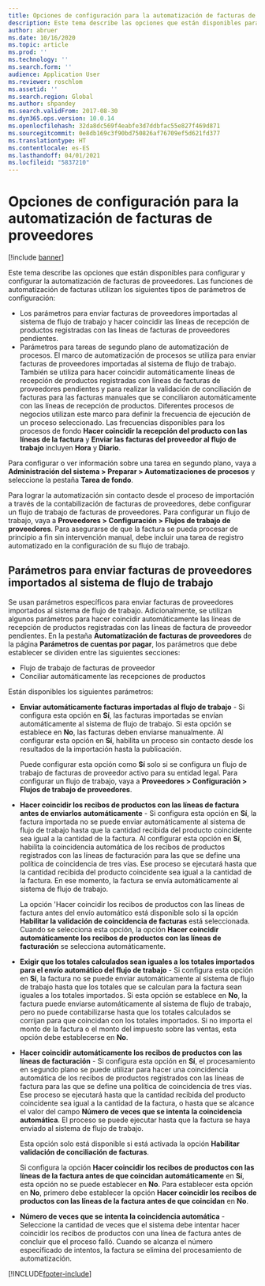 ```yaml
---
title: Opciones de configuración para la automatización de facturas de proveedores (versión preliminar)
description: Este tema describe las opciones que están disponibles para configurar y configurar la automatización de facturas de proveedores.
author: abruer
ms.date: 10/16/2020
ms.topic: article
ms.prod: ''
ms.technology: ''
ms.search.form: ''
audience: Application User
ms.reviewer: roschlom
ms.assetid: ''
ms.search.region: Global
ms.author: shpandey
ms.search.validFrom: 2017-08-30
ms.dyn365.ops.version: 10.0.14
ms.openlocfilehash: 32da8dc569f4eabfe3d7ddbfac55e827f469d871
ms.sourcegitcommit: 0e8db169c3f90bd750826af76709ef5d621fd377
ms.translationtype: HT
ms.contentlocale: es-ES
ms.lasthandoff: 04/01/2021
ms.locfileid: "5837210"
---
```

# <a name="setup-options-for-vendor-invoice-automation"></a>Opciones de configuración para la automatización de facturas de proveedores

[!include [banner](../includes/banner.md)]

Este tema describe las opciones que están disponibles para configurar y configurar la automatización de facturas de proveedores. Las funciones de automatización de facturas utilizan los siguientes tipos de parámetros de configuración:

- Los parámetros para enviar facturas de proveedores importadas al sistema de flujo de trabajo y hacer coincidir las líneas de recepción de productos registradas con las líneas de facturas de proveedores pendientes.
- Parámetros para tareas de segundo plano de automatización de procesos. El marco de automatización de procesos se utiliza para enviar facturas de proveedores importadas al sistema de flujo de trabajo. También se utiliza para hacer coincidir automáticamente líneas de recepción de productos registradas con líneas de facturas de proveedores pendientes y para realizar la validación de conciliación de facturas para las facturas manuales que se conciliaron automáticamente con las líneas de recepción de productos. Diferentes procesos de negocios utilizan este marco para definir la frecuencia de ejecución de un proceso seleccionado. Las frecuencias disponibles para los procesos de fondo **Hacer coincidir la recepción del producto con las líneas de la factura** y **Enviar las facturas del proveedor al flujo de trabajo** incluyen **Hora** y **Diario**.

Para configurar o ver información sobre una tarea en segundo plano, vaya a **Administración del sistema \> Preparar \> Automatizaciones de procesos** y seleccione la pestaña **Tarea de fondo**.

Para lograr la automatización sin contacto desde el proceso de importación a través de la contabilización de facturas de proveedores, debe configurar un flujo de trabajo de facturas de proveedores. Para configurar un flujo de trabajo, vaya a **Proveedores > Configuración > Flujos de trabajo de proveedores**. Para asegurarse de que la factura se pueda procesar de principio a fin sin intervención manual, debe incluir una tarea de registro automatizado en la configuración de su flujo de trabajo.

## <a name="parameters-for-submitting-imported-vendor-invoices-to-the-workflow-system"></a>Parámetros para enviar facturas de proveedores importados al sistema de flujo de trabajo

Se usan parámetros específicos para enviar facturas de proveedores importados al sistema de flujo de trabajo. Adicionalmente, se utilizan algunos parámetros para hacer coincidir automáticamente las líneas de recepción de productos registradas con las líneas de factura de proveedor pendientes. En la pestaña **Automatización de facturas de proveedores** de la página **Parámetros de cuentas por pagar**, los parámetros que debe establecer se dividen entre las siguientes secciones:

- Flujo de trabajo de facturas de proveedor
- Conciliar automáticamente las recepciones de productos

Están disponibles los siguientes parámetros:

- **Enviar automáticamente facturas importadas al flujo de trabajo** - Si configura esta opción en **Sí**, las facturas importadas se envían automáticamente al sistema de flujo de trabajo. Si esta opción se establece en **No**, las facturas deben enviarse manualmente. Al configurar esta opción en **Sí**, habilita un proceso sin contacto desde los resultados de la importación hasta la publicación.

    Puede configurar esta opción como **Sí** solo si se configura un flujo de trabajo de facturas de proveedor activo para su entidad legal. Para configurar un flujo de trabajo, vaya a **Proveedores \> Configuración \> Flujos de trabajo de proveedores**.

- **Hacer coincidir los recibos de productos con las líneas de factura antes de enviarlos automáticamente** - Si configura esta opción en **Sí**, la factura importada no se puede enviar automáticamente al sistema de flujo de trabajo hasta que la cantidad recibida del producto coincidente sea igual a la cantidad de la factura. Al configurar esta opción en **Sí**, habilita la coincidencia automática de los recibos de productos registrados con las líneas de facturación para las que se define una política de coincidencia de tres vías. Ese proceso se ejecutará hasta que la cantidad recibida del producto coincidente sea igual a la cantidad de la factura. En ese momento, la factura se envía automáticamente al sistema de flujo de trabajo.

    La opción 'Hacer coincidir los recibos de productos con las líneas de factura antes del envío automático está disponible solo si la opción **Habilitar la validación de coincidencia de facturas** está seleccionada. Cuando se selecciona esta opción, la opción **Hacer coincidir automáticamente los recibos de productos con las líneas de facturación** se selecciona automáticamente.

- **Exigir que los totales calculados sean iguales a los totales importados para el envío automático del flujo de trabajo** - Si configura esta opción en **Sí**, la factura no se puede enviar automáticamente al sistema de flujo de trabajo hasta que los totales que se calculan para la factura sean iguales a los totales importados. Si esta opción se establece en **No**, la factura puede enviarse automáticamente al sistema de flujo de trabajo, pero no puede contabilizarse hasta que los totales calculados se corrijan para que coincidan con los totales importados. Si no importa el monto de la factura o el monto del impuesto sobre las ventas, esta opción debe establecerse en **No**.
- **Hacer coincidir automáticamente los recibos de productos con las líneas de facturación** - Si configura esta opción en **Sí**, el procesamiento en segundo plano se puede utilizar para hacer una coincidencia automática de los recibos de productos registrados con las líneas de factura para las que se define una política de coincidencia de tres vías. Ese proceso se ejecutará hasta que la cantidad recibida del producto coincidente sea igual a la cantidad de la factura, o hasta que se alcance el valor del campo **Número de veces que se intenta la coincidencia automática**. El proceso se puede ejecutar hasta que la factura se haya enviado al sistema de flujo de trabajo.

    Esta opción solo está disponible si está activada la opción **Habilitar validación de conciliación de facturas**.

    Si configura la opción **Hacer coincidir los recibos de productos con las líneas de la factura antes de que coincidan automáticamente** en **Sí**, esta opción no se puede establecer en **No**. Para establecer esta opción en **No**, primero debe establecer la opción **Hacer coincidir los recibos de productos con las líneas de la factura antes de que coincidan** en **No**.

- **Número de veces que se intenta la coincidencia automática** - Seleccione la cantidad de veces que el sistema debe intentar hacer coincidir los recibos de productos con una línea de factura antes de concluir que el proceso falló. Cuando se alcanza el número especificado de intentos, la factura se elimina del procesamiento de automatización.



[!INCLUDE[footer-include](../../includes/footer-banner.md)]